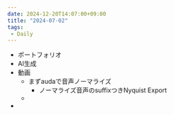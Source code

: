 ```yaml
---
date: 2024-12-20T14:07:00+09:00
title: "2024-07-02"
tags:
 - Daily
---
```

- ポートフォリオ
- AI生成
- 動画
    - まずaudaで音声ノーマライズ
        - ノーマライズ音声のsuffixつきNyquist Export
    - 
- 
